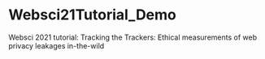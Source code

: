 # Websci21Tutorial_Demo
 Websci 2021 tutorial: Tracking the Trackers: Ethical measurements of web privacy leakages in-the-wild
